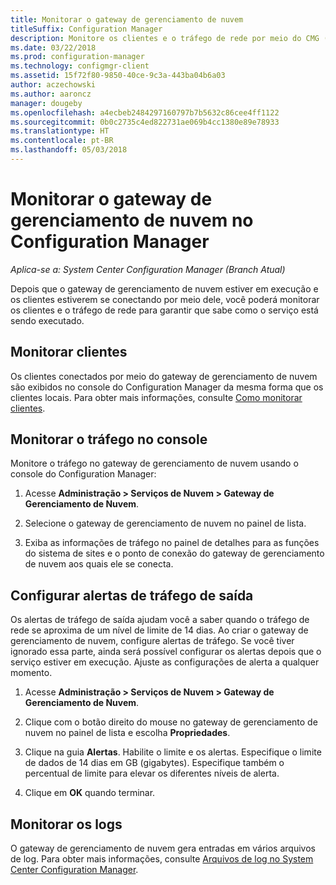 ```yaml
---
title: Monitorar o gateway de gerenciamento de nuvem
titleSuffix: Configuration Manager
description: Monitore os clientes e o tráfego de rede por meio do CMG (gateway de gerenciamento de nuvem).
ms.date: 03/22/2018
ms.prod: configuration-manager
ms.technology: configmgr-client
ms.assetid: 15f72f80-9850-40ce-9c3a-443ba04b6a03
author: aczechowski
ms.author: aaroncz
manager: dougeby
ms.openlocfilehash: a4ecbeb2484297160797b7b5632c86cee4ff1122
ms.sourcegitcommit: 0b0c2735c4ed822731ae069b4cc1380e89e78933
ms.translationtype: HT
ms.contentlocale: pt-BR
ms.lasthandoff: 05/03/2018
---
```

# <a name="monitor-cloud-management-gateway-in-configuration-manager"></a>Monitorar o gateway de gerenciamento de nuvem no Configuration Manager

*Aplica-se a: System Center Configuration Manager (Branch Atual)*

Depois que o gateway de gerenciamento de nuvem estiver em execução e os clientes estiverem se conectando por meio dele, você poderá monitorar os clientes e o tráfego de rede para garantir que sabe como o serviço está sendo executado.



## <a name="monitor-clients"></a>Monitorar clientes

Os clientes conectados por meio do gateway de gerenciamento de nuvem são exibidos no console do Configuration Manager da mesma forma que os clientes locais. Para obter mais informações, consulte [Como monitorar clientes](/sccm/core/clients/manage/monitor-clients).



## <a name="monitor-traffic-in-the-console"></a>Monitorar o tráfego no console

Monitore o tráfego no gateway de gerenciamento de nuvem usando o console do Configuration Manager:

1. Acesse **Administração > Serviços de Nuvem > Gateway de Gerenciamento de Nuvem**.

2. Selecione o gateway de gerenciamento de nuvem no painel de lista.

3. Exiba as informações de tráfego no painel de detalhes para as funções do sistema de sites e o ponto de conexão do gateway de gerenciamento de nuvem aos quais ele se conecta.



## <a name="set-up-outbound-traffic-alerts"></a>Configurar alertas de tráfego de saída

Os alertas de tráfego de saída ajudam você a saber quando o tráfego de rede se aproxima de um nível de limite de 14 dias. Ao criar o gateway de gerenciamento de nuvem, configure alertas de tráfego. Se você tiver ignorado essa parte, ainda será possível configurar os alertas depois que o serviço estiver em execução. Ajuste as configurações de alerta a qualquer momento.

1. Acesse **Administração > Serviços de Nuvem > Gateway de Gerenciamento de Nuvem**.

2. Clique com o botão direito do mouse no gateway de gerenciamento de nuvem no painel de lista e escolha **Propriedades**.

3. Clique na guia **Alertas**. Habilite o limite e os alertas. Especifique o limite de dados de 14 dias em GB (gigabytes). Especifique também o percentual de limite para elevar os diferentes níveis de alerta.

4. Clique em **OK** quando terminar.



## <a name="monitor-logs"></a>Monitorar os logs

O gateway de gerenciamento de nuvem gera entradas em vários arquivos de log. Para obter mais informações, consulte [Arquivos de log no System Center Configuration Manager](/sccm/core/plan-design/hierarchy/log-files#cloud-management-gateway).
